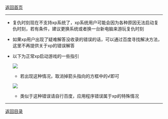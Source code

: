[返回首页](/index.md)

***

* 复仇时刻现在不支持xp系统了，xp系统用户可能会因为各种原因无法启动复仇时刻，若有条件，建议更换系统或者换一台新电脑来游玩复仇时刻

* 如果xp用户出现了疑难解答没收录的错误的话，可以通过百度寻找解决方法，这里不再提供关于xp的错误解答

* 以下为正常xp启动游戏的一些指引
  
  ![](./xp1.png)
  
  - 若出现这种情况，取消掉箭头指向的方框中的√即可
  
  ![](./xp2.png)
  
  - 类似于这种错误请自行百度，应用程序错误属于xp的特殊情况



***
[返回目录](/QuestionNAnswer/index.md#gaming-problem)
